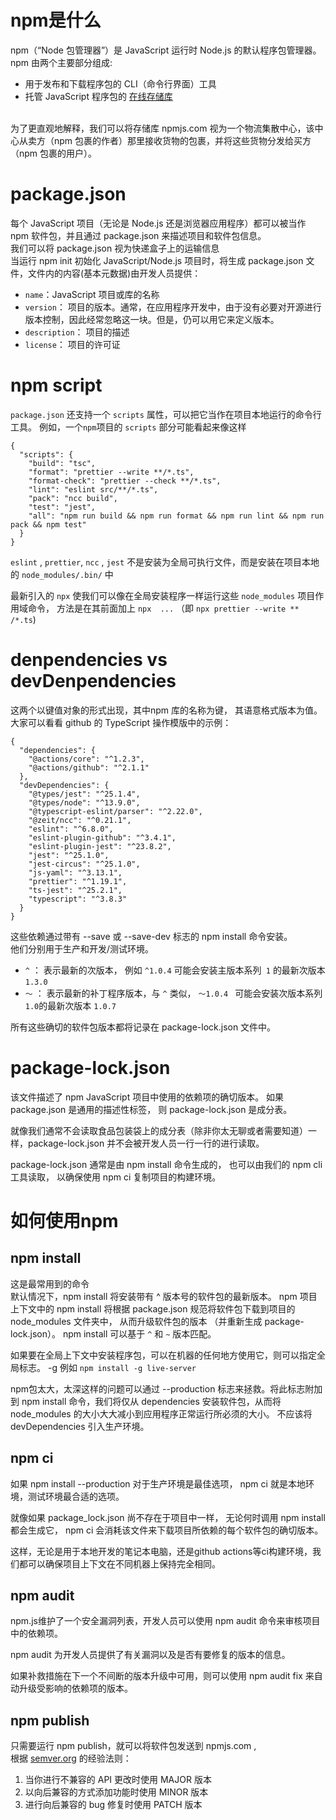 <a name="RHy3I"></a>
# npm是什么
npm（“Node 包管理器”）是 JavaScript 运行时 Node.js 的默认程序包管理器。<br />npm 由两个主要部分组成:

- 用于发布和下载程序包的 CLI（命令行界面）工具
- 托管 JavaScript 程序包的  [在线存储库](https://www.npmjs.com/)

<br />为了更直观地解释，我们可以将存储库  npmjs.com  视为一个物流集散中心，该中心从卖方（npm 包裹的作者）那里接收货物的包裹，并将这些货物分发给买方（npm 包裹的用户）。


<a name="KIrVE"></a>
# package.json
每个 JavaScript 项目（无论是 Node.js 还是浏览器应用程序）都可以被当作 npm 软件包，并且通过  package.json  来描述项目和软件包信息。<br />我们可以将  package.json  视为快递盒子上的运输信息<br />当运行  npm init  初始化 JavaScript/Node.js 项目时，将生成  package.json  文件，文件内的内容(基本元数据)由开发人员提供：

- `name`：JavaScript 项目或库的名称
- `version`： 项目的版本。通常，在应用程序开发中，由于没有必要对开源进行版本控制，因此经常忽略这一块。但是，仍可以用它来定义版本。
- `description`： 项目的描述
- `license`： 项目的许可证


<a name="SIZF6"></a>
# npm script
`package.json`  还支持一个 `scripts` 属性，可以把它当作在项目本地运行的命令行工具。 例如，一个`npm`项目的 `scripts` 部分可能看起来像这样
```shell
{
  "scripts": {
    "build": "tsc",
    "format": "prettier --write **/*.ts",
    "format-check": "prettier --check **/*.ts",
    "lint": "eslint src/**/*.ts",
    "pack": "ncc build",
    "test": "jest",
    "all": "npm run build && npm run format && npm run lint && npm run pack && npm test"
  }
}
```

`eslint` , `prettier`, `ncc` , `jest` 不是安装为全局可执行文件，而是安装在项目本地的  `node_modules/.bin/` 中

最新引入的  `npx`  使我们可以像在全局安装程序一样运行这些  `node_modules`  项目作用域命令，  方法是在其前面加上  `npx  ...`  （即 `npx prettier --write ** /*.ts`)
<a name="DFM2b"></a>
# denpendencies  vs  devDenpendencies
这两个以键值对象的形式出现，其中npm 库的名称为键， 其语意格式版本为值。 大家可以看看 github 的 TypeScript 操作模版中的示例：
```shell
{
  "dependencies": {
    "@actions/core": "^1.2.3",
    "@actions/github": "^2.1.1"
  },
  "devDependencies": {
    "@types/jest": "^25.1.4",
    "@types/node": "^13.9.0",
    "@typescript-eslint/parser": "^2.22.0",
    "@zeit/ncc": "^0.21.1",
    "eslint": "^6.8.0",
    "eslint-plugin-github": "^3.4.1",
    "eslint-plugin-jest": "^23.8.2",
    "jest": "^25.1.0",
    "jest-circus": "^25.1.0",
    "js-yaml": "^3.13.1",
    "prettier": "^1.19.1",
    "ts-jest": "^25.2.1",
    "typescript": "^3.8.3"
  }
}
```

这些依赖通过带有 --save 或 --save-dev  标志的 npm install 命令安装。<br />他们分别用于生产和开发/测试环境。 

- `^` ： 表示最新的次版本， 例如 `^1.0.4`  可能会安装主版本系列` 1` 的最新次版本 `1.3.0`
- `～` ： 表示最新的补丁程序版本，与 `^`  类似， `～1.0.4 ` 可能会安装次版本系列` 1.0 `的最新次版本 `1.0.7` 

所有这些确切的软件包版本都将记录在 package-lock.json 文件中。

<a name="GCHVb"></a>
# package-lock.json
该文件描述了 npm JavaScript 项目中使用的依赖项的确切版本。 如果 package.json 是通用的描述性标签， 则 package-lock.json 是成分表。

就像我们通常不会读取食品包装袋上的成分表（除非你太无聊或者需要知道）一样，package-lock.json 并不会被开发人员一行一行的进行读取。

package-lock.json 通常是由 npm  install  命令生成的，  也可以由我们的 npm cli 工具读取， 以确保使用 npm ci 复制项目的构建环境。

<a name="Ys5aj"></a>
# 如何使用npm

<a name="mv0oX"></a>
## npm install
这是最常用到的命令<br />默认情况下，npm install <package-name>  将安装带有 ^ 版本号的软件包的最新版本。 npm 项目上下文中的 npm install 将根据 package.json 规范将软件包下载到项目的 node_modules 文件夹中， 从而升级软件包的版本 （并重新生成 package-lock.json）。 npm install <package-name> 可以基于 `^` 和 `~` 版本匹配。

如果要在全局上下文中安装程序包，可以在机器的任何地方使用它，则可以指定全局标志。 -g  例如 `npm install -g live-server`

npm包太大，太深这样的问题可以通过 --production 标志来拯救。将此标志附加到 npm install 命令，我们将仅从 dependencies 安装软件包，从而将 node_modules 的大小大大减小到应用程序正常运行所必须的大小。 不应该将 devDependencies 引入生产环境。

<a name="Wjdg4"></a>
## npm ci
如果 npm install  --production  对于生产环境是最佳选项， npm ci 就是本地环境，测试环境最合适的选项。

就像如果 package_lock.json 尚不存在于项目中一样， 无论何时调用 npm install  都会生成它， npm ci 会消耗该文件来下载项目所依赖的每个软件包的确切版本。

这样，无论是用于本地开发的笔记本电脑，还是github actions等ci构建环境，我们都可以确保项目上下文在不同机器上保持完全相同。

<a name="VZgHi"></a>
## npm audit
npm.js维护了一个安全漏洞列表，开发人员可以使用 npm audit 命令来审核项目中的依赖项。

npm audit 为开发人员提供了有关漏洞以及是否有要修复的版本的信息。

如果补救措施在下一个不间断的版本升级中可用，则可以使用 npm audit fix 来自动升级受影响的依赖项的版本。

<a name="fOD5Z"></a>
## npm publish
只需要运行 npm publish，就可以将软件包发送到 npmjs.com , <br />根据  [semver.org](https://semver.org/)  的经验法则：

1. 当你进行不兼容的 API 更改时使用 MAJOR 版本
1. 以向后兼容的方式添加功能时使用 MINOR 版本
1. 进行向后兼容的 bug 修复时使用 PATCH 版本




